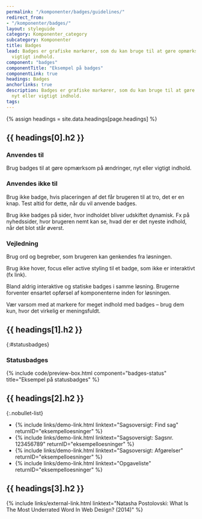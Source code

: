```yaml
---
permalink: "/komponenter/badges/guidelines/"
redirect_from:
- "/komponenter/badges/"
layout: styleguide
category: Komponenter_category
subcategory: Komponenter
title: Badges
lead: Badges er grafiske markører, som du kan bruge til at gøre opmærksom på nyt eller
  vigtigt indhold.
component: "badges"
componentTitle: "Eksempel på badges"
componentLink: true
headings: Badges
anchorlinks: true
description: Badges er grafiske markører, som du kan bruge til at gøre opmærksom på
  nyt eller vigtigt indhold.
tags: 
---
```


{% assign headings = site.data.headings[page.headings] %}

[---- Sådan bruges komponenten -------------------------------------]: # 
<h2 id="{{ headings[0].id }}">{{ headings[0].h2 }}</h2>

### Anvendes til

Brug badges til at gøre opmærksom på ændringer, nyt eller vigtigt indhold.

### Anvendes ikke til

Brug ikke badge, hvis placeringen af det får brugeren til at tro, det er en knap. Test altid for dette, når du vil anvende badges.

Brug ikke badges på sider, hvor indholdet bliver udskiftet dynamisk. Fx på nyhedssider, hvor brugeren nemt kan se, hvad der er det nyeste indhold, når det blot står øverst.

### Vejledning

Brug ord og begreber, som brugeren kan genkendes fra løsningen.

Brug ikke hover, focus eller active styling til et badge, som ikke er interaktivt (fx link).

Bland aldrig interaktive og statiske badges i samme løsning. Brugerne forventer ensartet opførsel af komponenterne inden for løsningen.

Vær varsom med at markere for meget indhold med badges – brug dem kun, hvor det virkelig er meningsfuldt.

[---- Varianter -------------------------------------]: # 
<h2 id="{{ headings[1].id }}">{{ headings[1].h2 }}</h2>

{:#statusbadges}
### Statusbadges

{% include code/preview-box.html component="badges-status" title="Eksempel på statusbadges" %}

[---- Se komponenten i eksempelløsninger -------------------------------------]: # 
<h2 id="{{ headings[2].id }}">{{ headings[2].h2 }}</h2>

{:.nobullet-list}
- {% include links/demo-link.html linktext="Sagsoversigt: Find sag" returnID="eksempelloesninger" %}
- {% include links/demo-link.html linktext="Sagsoversigt: Sagsnr. 123456789" returnID="eksempelloesninger" %}
- {% include links/demo-link.html linktext="Sagsoversigt: Afgørelser" returnID="eksempelloesninger" %}
- {% include links/demo-link.html linktext="Opgaveliste" returnID="eksempelloesninger" %}

[---- Referencer -------------------------------------]: # 
<h2 id="{{ headings[3].id }}">{{ headings[3].h2 }}</h2>

{% include links/external-link.html linktext="Natasha Postolovski: What Is The Most Underrated Word In Web Design? (2014)" %}